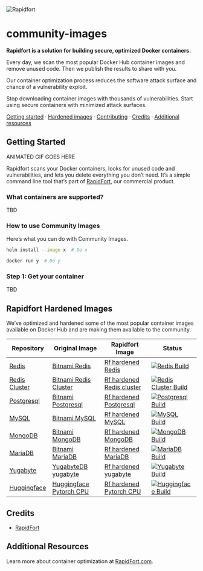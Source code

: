 ![Rapidfort](https://assets.website-files.com/6102f7f1589f985b19197b3d/61082629d82d1361e5835b58_rapidfort_logo-new.svg) 
# community-images

**Rapidfort is a solution for building secure, optimized Docker containers.**

Every day, we scan the most popular Docker Hub container images and remove unused code. Then we publish the results to share with you.

Our container optimization process reduces the software attack surface and chance of a vulnerability exploit.

Stop downloading container images with thousands of vulnerabilities. Start using secure containers with minimized attack surfaces.

[Getting started](#getting-started) ·
[Hardened images](#rapidfort-hardened-images) ·
[Contributing](CONTRIBUTING.md) ·
[Credits](#credits) ·
[Additional resources](#additional-resources)

## Getting Started

ANIMATED GIF GOES HERE

Rapidfort scans your Docker containers, looks for unused code and vulnerabilities, and lets you delete everything you don’t need. It’s a simple command line tool that’s part of [RapidFort](https://rapidfort.com), our commercial product.

### What containers are supported?

TBD

### How to use Community Images

Here’s what you can do with Community Images.

```sh
helm install --image x  # Do x

docker run y  # Do y
```

### Step 1: Get your container

TBD

## Rapidfort Hardened Images

We’ve optimized and hardened some of the most popular container images available on Docker Hub and are making them available to the community.

| Repository | Original Image      | Rapidfort Image | Status |
|----| ----------- | ----------- | ----------- |
| [Redis](https://github.com/rapidfort/community-images/tree/main/community_images/redis/bitnami) | [Bitnami Redis](https://hub.docker.com/r/bitnami/redis)      | [Rf hardened Redis](https://hub.docker.com/r/rapidfort/redis)       | [![Redis Build](https://github.com/rapidfort/community-images/actions/workflows/redis_bitnami.yml/badge.svg)](https://github.com/rapidfort/community-images/actions/workflows/redis_bitnami.yml) |
| [Redis Cluster](https://github.com/rapidfort/community-images/tree/main/community_images/redis-cluster/bitnami) | [Bitnami Redis Cluster](https://hub.docker.com/r/bitnami/redis-cluster)      | [Rf hardened Redis cluster](https://hub.docker.com/r/rapidfort/redis-cluster)       | [![Redis Cluster Build](https://github.com/rapidfort/community-images/actions/workflows/redis_cluster_bitnami.yml/badge.svg)](https://github.com/rapidfort/community-images/actions/workflows/redis_cluster_bitnami.yml) |
| [Postgresql](https://github.com/rapidfort/community-images/tree/main/community_images/postgresql/bitnami) | [Bitnami Postgresql](https://hub.docker.com/r/bitnami/postgresql/)      | [Rf hardened Postgresql](https://hub.docker.com/r/rapidfort/postgresql)       | [![Postgresql Build](https://github.com/rapidfort/community-images/actions/workflows/postgresql_bitnami.yml/badge.svg)](https://github.com/rapidfort/community-images/actions/workflows/postgresql_bitnami.yml) |
| [MySQL](https://github.com/rapidfort/community-images/tree/main/community_images/mysql/bitnami) | [Bitnami MySQL](https://hub.docker.com/r/bitnami/mysql/)      | [Rf hardened MySQL](https://hub.docker.com/r/rapidfort/mysql)       | [![MySQL Build](https://github.com/rapidfort/community-images/actions/workflows/mysql_bitnami.yml/badge.svg)](https://github.com/rapidfort/community-images/actions/workflows/mysql_bitnami.yml) |
| [MongoDB](https://github.com/rapidfort/community-images/tree/main/community_images/mongodb/bitnami) | [Bitnami MongoDB](https://hub.docker.com/r/bitnami/mongodb/)      | [Rf hardened MongoDB](https://hub.docker.com/r/rapidfort/mongodb)       | [![MongoDB Build](https://github.com/rapidfort/community-images/actions/workflows/mongodb_bitnami.yml/badge.svg)](https://github.com/rapidfort/community-images/actions/workflows/mongodb_bitnami.yml) |
| [MariaDB](https://github.com/rapidfort/community-images/tree/main/community_images/mariadb/bitnami) | [Bitnami MariaDB](https://hub.docker.com/r/bitnami/mariadb/)      | [Rf hardened MariaDB](https://hub.docker.com/r/rapidfort/mariadb)       | [![MariaDB Build](https://github.com/rapidfort/community-images/actions/workflows/mariadb_bitnami.yml/badge.svg)](https://github.com/rapidfort/community-images/actions/workflows/mariadb_bitnami.yml) |
| [Yugabyte](https://github.com/rapidfort/community-images/tree/main/community_images/yugabyte/yugabytedb) | [YugabyteDB yugabyte](https://hub.docker.com/r/yugabytedb/yugabyte)      | [Rf hardened yugabyte](https://hub.docker.com/r/rapidfort/yugabyte)       | [![Yugabyte Build](https://github.com/rapidfort/community-images/actions/workflows/yugabyte_yugabytedb.yml/badge.svg)](https://github.com/rapidfort/community-images/actions/workflows/yugabyte_yugabytedb.yml) |
| [Huggingface](https://github.com/rapidfort/community-images/tree/main/community_images/transformers-pytorch-cpu/huggingface) | [Huggingface Pytorch CPU](https://hub.docker.com/r/huggingface/transformers-pytorch-cpu)      | [Rf hardened Pytorch CPU](https://hub.docker.com/r/rapidfort/transformers-pytorch-cpu)       | [![Huggingface Build](https://github.com/rapidfort/community-images/actions/workflows/transformers_pytorch_cpu_huggingface.yml/badge.svg)](https://github.com/rapidfort/community-images/actions/workflows/transformers_pytorch_cpu_huggingface.yml) |

## Credits

* [RapidFort](https://github.com/RapidFort)

## Additional Resources

Learn more about container optimization at [RapidFort.com](https://rapidfort.com).
